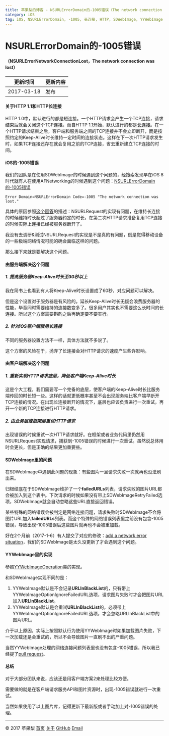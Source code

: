 ```yaml
---
title: 苹果梨的博客 - NSURLErrorDomain的-1005错误（The network connection was lost）
category: iOS
tag: iOS, NSURLErrorDomain, -1005, 长连接, HTTP, SDWebImage, YYWebImage
---
```


# NSURLErrorDomain的-1005错误

#### （NSURLErrorNetworkConnectionLost，The network connection was lost）

| 更新时间       | 更新内容 |
| ---------- | ---- |
| 2017-03-18 | 发布   |

#### 关于HTTP 1.1和HTTP长连接

HTTP 1.0中，默认进行的都是短连接。一个HTTP请求会产生一个TCP连接，请求结束后就会关闭这个TCP连接。而自HTTP 1.1开始，默认进行的都是[长连接](https://zh.wikipedia.org/wiki/HTTP%E6%8C%81%E4%B9%85%E8%BF%9E%E6%8E%A5)。在一个HTTP请求结束之后，客户端和服务端之间的TCP连接并不会立即断开，而是按照约定的Keep-Alive时长维持一定时间的连接状态。这样在下一次HTTP请求发生时，如果TCP连接还存在就会复用之前的TCP连接，省去重新建立TCP连接的时间。

#### iOS的-1005错误

我们的团队是在使用SDWebImage的时候遇到这个问题的，经搜索发现早在iOS 8时代就有人在使用AFNetworking的时候遇到这个问题：[NSURLErrorDomain的-1005错误](http://stackoverflow.com/questions/25372318/error-domain-nsurlerrordomain-code-1005-the-network-connection-was-lost)

```
Error Domain=NSURLErrorDomain Code=-1005 "The network connection was lost." 
```

具体的原因参照[这个回答](http://stackoverflow.com/a/25996971/2562905)的描述：NSURLRequest的实现有问题，在维持长连接的时候维持时长超过了服务器约定的时长，在第二次HTTP请求准备复用TCP连接的时候实际上连接已经被服务器断开了。

我没有去调研&测试NSURLRequest的实现是不是真的有问题，倒是觉得移动设备的一些极端网络情况可能的确会面临这样的问题。

那么接下来就是要解决这个问题。

#### 由服务端解决这个问题

##### 1. 提高服务器Keep-Alive时长至30秒以上

我在简书上也看到有人将Keep-Alive时长设置成了60秒，对应问题可以解决。

但是这个设置对于服务器是有风险的。延长Keep-Alive时长无疑会浪费服务器的性能，毕竟同时需要维持的连接数变多了。很多用户其实也不需要这么长时间的长连接。所以这个方案需要斟酌之后再确定要不要实行。

##### 2. 针对iOS客户端禁用长连接

不同的服务器设置方法不一样，具体方法就不多说了。

这个方案的风险在于，抛弃了长连接会对HTTP请求的速度产生些许影响。

#### 由客户端解决这个问题

##### 1. 重新实现HTTP请求底层，降低客户端Keep-Alive时长

这是个大工程，我们需要写一个完备的底层，使客户端的Keep-Alive时长比服务端传回的时长短一些。这样的话就更低概率甚至不会出现服务端比客户端早断开TCP连接的情况。在出现长连接断开的情况下，底层也应该负责进行一次重试，再开一个新的TCP连接进行HTTP请求。

##### 2. 由业务层或框架层重试HTTP请求

出现错误的时候重试一次HTTP请求就好。在框架或者业务代码里仍然用NSURLRequest实现请求，捕获到-1005错误的时候进行一次重试。虽然说总体用时会更长，但是正确的结果更加重要些。

#### SDWebImage里的问题

在SDWebImage中遇到此问题的现象：有些图片一旦请求失败一次就再也没法刷出来。

归根结底在于SDWebImage维护了一个**failedURLs**列表，请求失败的图片URL都会被加入到这个表中。下次请求的时候如果没有带上SDWebImageRetryFailed选项，SDWebImage就会自动忽略这些URL直接返回错误。

某些特殊的网络错误会被判定是网络连接问题，请求失败时SDWebImage不会将图片URL加入**failedURLs**列表。而这个特殊的网络错误列表里之前没有包含-1005错误，导致出现-1005错误后这些图片就再也不会被重加载。

好在2个月前（2017-1-6）有人提交了对应的修改：[add a network error situation](https://github.com/rs/SDWebImage/commit/57502a9d1d3044a2c2f7969e5241619a697625fb)，我们的SDWebImage是太久没更新了才会遇到这个问题。

#### YYWebImage里的实现

参照[YYWebImageOperation](https://github.com/ibireme/YYWebImage/blob/master/YYWebImage/YYWebImageOperation.m)类的实现。

和SDWebImage实现不同的是：

1. YYWebImage默认是不会记录**URLInBlackList**的，只有带上YYWebImageOptionIgnoreFailedURL选项，请求图片失败时才会把图片URL加入**URLInBlackList**。
2. YYWebImage默认是会重试**URLInBlackList**的，必须带上YYWebImageOptionIgnoreFailedURL选项，才会忽略URLInBlackList中的图片URL。

介于以上原因，实际上按照默认行为使用YYWebImage时如果加载图片失败，下一次加载还是会重试的，所以不会导致图片一直刷不出的严重问题。

当然YYWebImage处理的网络连接问题列表里也没有包含-1005错误，所以我已经提了[pull request](https://github.com/ibireme/YYWebImage/pull/172)。

#### 总结

对于大部分团队来说，应该还是用客户端方案2来处理比较方便。

需要做的就是在客户端请求服务API和图片资源时，出现-1005错误就进行一次重试。

当然如果使用了以上图片库，记得更新下最新版或者手动加上对-1005错误的处理。

------

© 2017 苹果梨    [首页](/)    [关于](/about.html)    [GitHub](https://github.com/HarrisonXi)    [Email](mailto:gpra8764@gmail.com)
